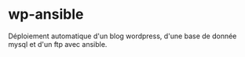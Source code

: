# wp-ansible

Déploiement automatique d'un blog wordpress, d'une base de donnée mysql et d'un ftp avec ansible.
